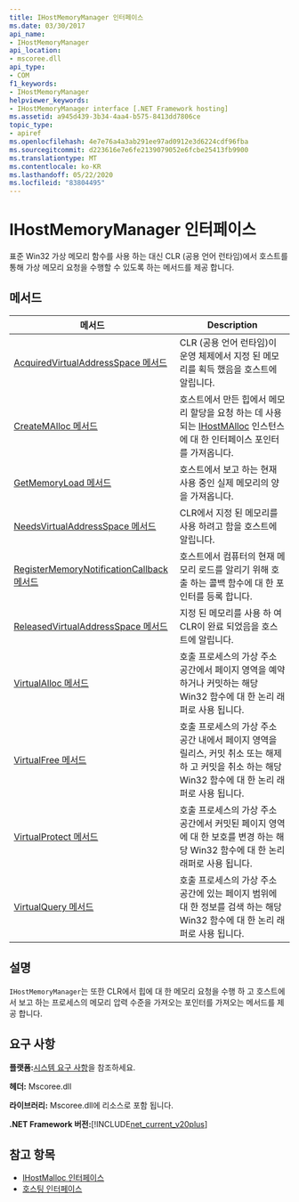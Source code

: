 ```yaml
---
title: IHostMemoryManager 인터페이스
ms.date: 03/30/2017
api_name:
- IHostMemoryManager
api_location:
- mscoree.dll
api_type:
- COM
f1_keywords:
- IHostMemoryManager
helpviewer_keywords:
- IHostMemoryManager interface [.NET Framework hosting]
ms.assetid: a945d439-3b34-4aa4-b575-8413dd7806ce
topic_type:
- apiref
ms.openlocfilehash: 4e7e76a4a3ab291ee97ad0912e3d6224cdf96fba
ms.sourcegitcommit: d223616e7e6fe2139079052e6fcbe25413fb9900
ms.translationtype: MT
ms.contentlocale: ko-KR
ms.lasthandoff: 05/22/2020
ms.locfileid: "83804495"
---
```

# <a name="ihostmemorymanager-interface"></a>IHostMemoryManager 인터페이스
표준 Win32 가상 메모리 함수를 사용 하는 대신 CLR (공용 언어 런타임)에서 호스트를 통해 가상 메모리 요청을 수행할 수 있도록 하는 메서드를 제공 합니다.  
  
## <a name="methods"></a>메서드  
  
|메서드|Description|  
|------------|-----------------|  
|[AcquiredVirtualAddressSpace 메서드](ihostmemorymanager-acquiredvirtualaddressspace-method.md)|CLR (공용 언어 런타임)이 운영 체제에서 지정 된 메모리를 획득 했음을 호스트에 알립니다.|  
|[CreateMAlloc 메서드](../../../../docs/framework/unmanaged-api/hosting/ihostmemorymanager-createmalloc-method.md)|호스트에서 만든 힙에서 메모리 할당을 요청 하는 데 사용 되는 [IHostMAlloc](ihostmalloc-interface.md) 인스턴스에 대 한 인터페이스 포인터를 가져옵니다.|  
|[GetMemoryLoad 메서드](ihostmemorymanager-getmemoryload-method.md)|호스트에서 보고 하는 현재 사용 중인 실제 메모리의 양을 가져옵니다.|  
|[NeedsVirtualAddressSpace 메서드](ihostmemorymanager-needsvirtualaddressspace-method.md)|CLR에서 지정 된 메모리를 사용 하려고 함을 호스트에 알립니다.|  
|[RegisterMemoryNotificationCallback 메서드](ihostmemorymanager-registermemorynotificationcallback-method.md)|호스트에서 컴퓨터의 현재 메모리 로드를 알리기 위해 호출 하는 콜백 함수에 대 한 포인터를 등록 합니다.|  
|[ReleasedVirtualAddressSpace 메서드](ihostmemorymanager-releasedvirtualaddressspace-method.md)|지정 된 메모리를 사용 하 여 CLR이 완료 되었음을 호스트에 알립니다.|  
|[VirtualAlloc 메서드](ihostmemorymanager-virtualalloc-method.md)|호출 프로세스의 가상 주소 공간에서 페이지 영역을 예약 하거나 커밋하는 해당 Win32 함수에 대 한 논리 래퍼로 사용 됩니다.|  
|[VirtualFree 메서드](ihostmemorymanager-virtualfree-method.md)|호출 프로세스의 가상 주소 공간 내에서 페이지 영역을 릴리스, 커밋 취소 또는 해제 하 고 커밋을 취소 하는 해당 Win32 함수에 대 한 논리 래퍼로 사용 됩니다.|  
|[VirtualProtect 메서드](ihostmemorymanager-virtualprotect-method.md)|호출 프로세스의 가상 주소 공간에서 커밋된 페이지 영역에 대 한 보호를 변경 하는 해당 Win32 함수에 대 한 논리 래퍼로 사용 됩니다.|  
|[VirtualQuery 메서드](ihostmemorymanager-virtualquery-method.md)|호출 프로세스의 가상 주소 공간에 있는 페이지 범위에 대 한 정보를 검색 하는 해당 Win32 함수에 대 한 논리 래퍼로 사용 됩니다.|  
  
## <a name="remarks"></a>설명  
 `IHostMemoryManager`는 또한 CLR에서 힙에 대 한 메모리 요청을 수행 하 고 호스트에서 보고 하는 프로세스의 메모리 압력 수준을 가져오는 포인터를 가져오는 메서드를 제공 합니다.  
  
## <a name="requirements"></a>요구 사항  
 **플랫폼:**[시스템 요구 사항](../../get-started/system-requirements.md)을 참조하세요.  
  
 **헤더:** Mscoree.dll  
  
 **라이브러리:** Mscoree.dll에 리소스로 포함 됩니다.  
  
 **.NET Framework 버전:**[!INCLUDE[net_current_v20plus](../../../../includes/net-current-v20plus-md.md)]  
  
## <a name="see-also"></a>참고 항목

- [IHostMalloc 인터페이스](ihostmalloc-interface.md)
- [호스팅 인터페이스](hosting-interfaces.md)
